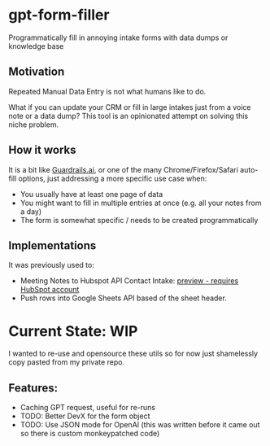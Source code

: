 # gpt-form-filler
Programmatically fill in annoying intake forms with data dumps or knowledge base


## Motivation
Repeated Manual Data Entry is not what humans like to do. 

What if you can update your CRM or fill in large intakes just from a voice note or a data dump?
This tool is an opinionated attempt on solving this niche problem.

## How it works
It is a bit like [Guardrails.ai](https://github.com/guardrails-ai/guardrails),
or one of the many Chrome/Firefox/Safari auto-fill options,
just addressing a more specific use case when:
* You usually have at least one page of data
* You might want to fill in multiple entries at once (e.g. all your notes from a day)
* The form is somewhat specific / needs to be created programmatically

## Implementations
It was previously used to:
* Meeting Notes to Hubspot API Contact Intake: [preview - requires HubSpot account](https://app.hubspot.com/ecosystem/43920988/marketplace/apps/_preview/voxana-voice-data-entry-2150554)
* Push rows into Google Sheets API based of the sheet header. 

# Current State: WIP
I wanted to re-use and opensource these utils so for now just shamelessly copy pasted from my private repo.

## Features:
* Caching GPT request, useful for re-runs
* TODO: Better DevX for the form object
* TODO: Use JSON mode for OpenAI (this was written before it came out so there is custom monkeypatched code)
